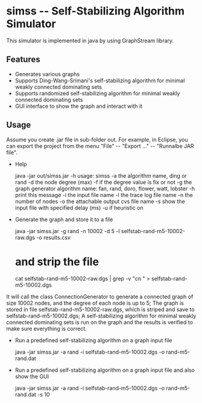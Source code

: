 simss -- Self-Stabilizing Algorithm Simulator
=============================================

This simulator is implemented in java by using GraphStream library.

Features
--------

* Generates various graphs
* Supports Ding-Wang-Srimani's self-stabilizing algorithm for minimal weakly connected dominating sets
* Supports randomized self-stabilizing algorithm for minimal weakly connected dominating sets
* GUI interface to show the graph and interact with it

Usage
-----
Assume you create .jar file in sub-folder out.
For example, in Eclipse, you can export the project from the menu "File" -- "Export ..." -- "Runnalbe JAR file".

* Help

    java -jar out/simss.jar -h
    usage: simss <options>
    -a <arg>   the algorithm name, ding or rand
    -d <arg>   the node degree (max)
    -f         if the degree value is fix or not
    -g <arg>   the graph generator algorithm name: fan, rand, doro, flower,
                watt, lobster
    -h         print this message
    -i <arg>   the input file name
    -l <arg>   the trace log file name
    -n <arg>   the number of nodes
    -o <arg>   the attachable output cvs file name
    -s <arg>   show the input file with specified delay (ms)
    -u         if heuristic on

* Generate the graph and store it to a file

    java -jar simss.jar -g rand -n 10002 -d 5 -l selfstab-rand-m5-10002-raw.dgs -o results.csv
    # and strip the file
    cat selfstab-rand-m5-10002-raw.dgs | grep -v "cn " > selfstab-rand-m5-10002.dgs

It will call the class ConnectionGenerator to generate a connected graph of size 10002 nodes,
and the degree of each node is up to 5;
The graph is stored in file selfstab-rand-m5-10002-raw.dgs, which is striped and save to selfstab-rand-m5-10002.dgs;
A 
self-stabilizing algorithm for minimal weakly connected dominating sets
is run on the graph and the results is verified to make sure everything is correct.


* Run a predefined self-stabilizing algorithm on a graph input file

    java -jar simss.jar -a rand -i selfstab-rand-m5-10002.dgs -o rand-m5-rand.dat


* Run a predefined self-stabilizing algorithm on a graph input file and also show the GUI

    java -jar simss.jar -a rand -i selfstab-rand-m5-10002.dgs -o rand-m5-rand.dat -s 10



